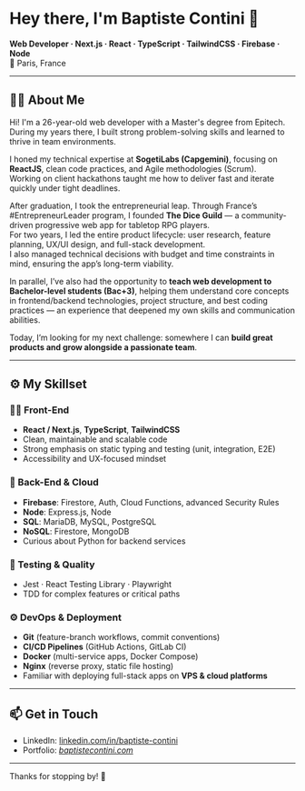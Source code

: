 # Hey there, I'm Baptiste Contini 👋  
**Web Developer · Next.js · React · TypeScript · TailwindCSS · Firebase · Node**  
📍 Paris, France

---

## 👨‍💻 About Me

Hi! I'm a 26-year-old web developer with a Master's degree from Epitech.  
During my years there, I built strong problem-solving skills and learned to thrive in team environments.

I honed my technical expertise at **SogetiLabs (Capgemini)**, focusing on **ReactJS**, clean code practices, and Agile methodologies (Scrum).  
Working on client hackathons taught me how to deliver fast and iterate quickly under tight deadlines.

After graduation, I took the entrepreneurial leap. Through France’s #EntrepreneurLeader program, I founded **The Dice Guild** — a community-driven progressive web app for tabletop RPG players.  
For two years, I led the entire product lifecycle: user research, feature planning, UX/UI design, and full-stack development.  
I also managed technical decisions with budget and time constraints in mind, ensuring the app’s long-term viability.

In parallel, I’ve also had the opportunity to **teach web development to Bachelor-level students (Bac+3)**, helping them understand core concepts in frontend/backend technologies, project structure, and best coding practices — an experience that deepened my own skills and communication abilities.

Today, I’m looking for my next challenge: somewhere I can **build great products and grow alongside a passionate team**.

---

## ⚙️ My Skillset

### 🧑‍💻 Front-End  
- **React / Next.js**, **TypeScript**, **TailwindCSS**  
- Clean, maintainable and scalable code  
- Strong emphasis on static typing and testing (unit, integration, E2E)  
- Accessibility and UX-focused mindset

### 🔧 Back-End & Cloud  
- **Firebase**: Firestore, Auth, Cloud Functions, advanced Security Rules  
- **Node**: Express.js, Node  
- **SQL**: MariaDB, MySQL, PostgreSQL  
- **NoSQL**: Firestore, MongoDB  
- Curious about Python for backend services

### 🧪 Testing & Quality  
- Jest · React Testing Library · Playwright  
- TDD for complex features or critical paths

### ⚙️ DevOps & Deployment  
- **Git** (feature-branch workflows, commit conventions)  
- **CI/CD Pipelines** (GitHub Actions, GitLab CI)  
- **Docker** (multi-service apps, Docker Compose)  
- **Nginx** (reverse proxy, static file hosting)  
- Familiar with deploying full-stack apps on **VPS & cloud platforms**

---

## 📫 Get in Touch

- LinkedIn: [linkedin.com/in/baptiste-contini](https://linkedin.com/in/baptiste-contini)  
- Portfolio: _[baptistecontini.com](https://baptistecontini.com)_  

---

Thanks for stopping by! 👋
